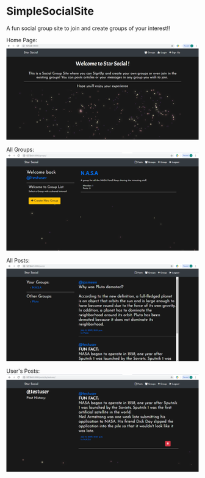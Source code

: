 # SimpleSocialSite

A fun social group site to join and create groups of your interest!!

Home Page:
![](screenshots/HomePage.png)

All Groups:
![](screenshots/Groups.png)

All Posts:
![](screenshots/Posts.png)

User's Posts:
![](screenshots/UserHistory.png)
